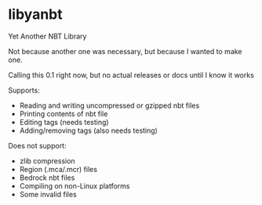 # libyanbt
Yet Another NBT Library

Not because another one was necessary, but because I wanted to make one.

Calling this 0.1 right now, but no actual releases or docs until I know it works

Supports:
- Reading and writing uncompressed or gzipped nbt files
- Printing contents of nbt file
- Editing tags (needs testing)
- Adding/removing tags (also needs testing)

Does not support:
- zlib compression
- Region (.mca/.mcr) files
- Bedrock nbt files
- Compiling on non-Linux platforms
- Some invalid files
